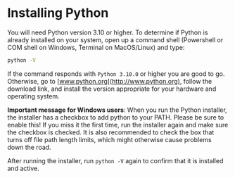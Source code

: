 # Installing Python

You will need Python version 3.10 or higher. To determine if Python is already installed on your system, open up a command shell (Powershell or COM shell on Windows, Terminal on MacOS/Linux) and type:

```bash
python -V
```

If the command responds with `Python 3.10.0` or higher you are good to go. Otherwise, go to [www.python.org](http://www.python.org), follow the download link, and install the version appropriate for your hardware and operating system.

**Important message for Windows users**: When you run the Python installer, the installer has a checkbox to add python to your PATH. Please be sure to enable this! If you miss it the first time, run the installer again and make sure the checkbox is checked. It is also recommended to check the box that turns off file path length limits, which might otherwise cause problems down the road.

After running the installer, run `python -V` again to confirm that it is installed and active.

